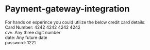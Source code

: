 # Payment-gateway-integration


For hands on experince you could utilize the below credit card details:                                                                  
Card Number: 4242 4242 4242 4242                                                                                             
cvv: Any three digit number                                                                                             
date: Any future date                                                                                                              
password: 1221                                                                        
